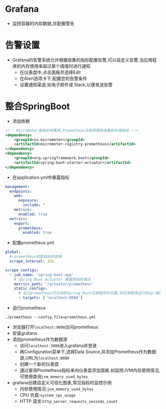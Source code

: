 # Grafana



* 监控容器的内存数据,并配置警告



# 告警设置



* Grafana的告警系统允许根据收集的指标配置告警,可以自定义告警,当应用程序的内存使用率超过某个阈值时进行通知
  * 在仪表盘中,点击面板并选择Edit
  * 在Alert选项卡下,配置您的告警条件
  * 设置通知渠道,如电子邮件或 Slack,以便发送告警



# 整合SpringBoot



* 添加依赖

```xml
<!-- Micrometer是指标收集库,Prometheus注册表帮助收集和存储指标 -->
<dependency>
    <groupId>io.micrometer</groupId>
    <artifactId>micrometer-registry-prometheus</artifactId>
</dependency>
<dependency>
    <groupId>org.springframework.boot</groupId>
    <artifactId>spring-boot-starter-actuator</artifactId>
</dependency>
```

* 在application.yml中暴露指标

```yaml
management:
  endpoints:
    web:
      exposure:
        include: *
    metrics:
      enabled: true
  metrics:
    export:
      prometheus:
        enabled: true
```

* 配置prometheus.yml

```yaml
global:
  # prometheus抓取指标的频率
  scrape_interval: 15s 

scrape_configs:
  - job_name: 'spring-boot-app'
    # Spring Boot Actuator 暴露指标的端点
    metrics_path: '/actuator/prometheus'
    static_configs:
      # 定义prometheus可以找到Spring Boot应用程序的位置,即应用程序运行的ip:端口
      - targets: ['localhost:8080']
```

* 运行prometheus

```shell
./prometheus --config.file=prometheus.yml
```

* 浏览器打开`localhost:9090`访问prometheus
* 安装grafana
* 添加prometheus作为数据源
  * 访问`localhost:3000`进入grafana并登录
  * 再Configuration菜单下,选择Data Source,并添加Prometheus作为数据源,URL为`localhost:9000`
  * 创建一个新的仪表盘
  * 通过查询Prometheus指标来向仪表盘添加面板.如监控JVM内存使用情况,可使用查询`jvm_memory_used_bytes`
* grafana创建自定义可视化图表,常见指标的监控示例
  * 内存使用情况:`jvm_memory_used_bytes`
  * CPU 负载:`system_cpu_usage`
  * HTTP 请求:`http_server_requests_seconds_count`





